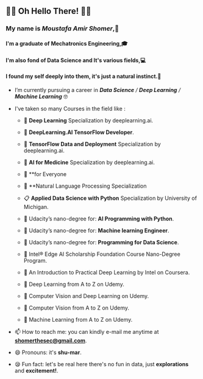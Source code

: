 ## 🤖👀 Oh Hello There! 👀🤖 

### My name is *Moustafa Amir Shomer*,🙌
#### I'm a graduate of Mechatronics Engineering,🎓 
#### I'm also fond of Data Science and It's various fields,💻
#### I found my self deeply into them, it's just a natural instinct.🖤

-  I’m currently pursuing a career in ***Data Science** / **Deep Learning** / **Machine Learning*** 🤓
-  I've taken so many Courses in the field like :
      * 🔬 **Deep Learning** Specialization by deeplearning.ai. 
      * 🔬 **DeepLearning.AI TensorFlow Developer**. 
      * 🔬 **TensorFlow Data and Deployment** Specialization by deeplearning.ai. 
      * 🔬 **AI for Medicine** Specialization by deeplearning.ai. 
      * 🔬 **for Everyone 
      * 🔬 **Natural Language Processing Specialization 	

      * 📋 **Applied Data Science with Python** Specialization by University of Michigan. 
      * 🎢 Udacity’s nano-degree for: **AI Programming with Python**. 
      * 🎢 Udacity’s nano-degree for: **Machine learning Engineer**. 
      * 🎢 Udacity’s nano-degree for: **Programming for Data Science**. 
      * 🎃 Intel® Edge AI Scholarship Foundation Course Nano-Degree Program. 
      * 🎃 An Introduction to Practical Deep Learning by Intel on Coursera. 
      * 🎈 Deep Learning from A to Z on Udemy. 
      * 🎈 Computer Vision and Deep Learning on Udemy. 
      * 🎈 Computer Vision from A to Z on Udemy. 
      * 🎈 Machine Learning from A to Z on Udemy. 

- 📫 How to reach me: you can kindly e-mail me anytime at **shomerthesec@gmail.com**.
- 😄 Pronouns: it's **shu-mar**.
- 😪 Fun fact: let's be real here there's no fun in data, just **explorations** and **excitement!**.  
